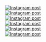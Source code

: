 <a href='https://www.instagram.com/reel/DJjbLLjAgWo/' target='_blank' class="w-1/3 md:w-1/6 p-2 instagram-post group" rel="noopener noreferrer">
  <div class="w-full h-56 md:h-96 overflow-hidden rounded-lg shadow-lg transition-all duration-300 group-hover:shadow-xl">
    <img
      class="w-full h-full object-cover transition-all duration-300 transform group-hover:scale-110 group-hover:brightness-75"
      src='https://scontent-sin2-1.cdninstagram.com/v/t51.71878-15/497129199_730518746012344_4997391659445521851_n.jpg?stp=dst-jpg_e35_tt6&_nc_cat=102&ccb=7-5&_nc_sid=18de74&_nc_ohc=UT4H_8lID9oQ7kNvwGph0RQ&_nc_oc=AdkF8xrNL2rx_APTozb8h06tKcatFwGlPNfmoDqZgrNs8Wv5W0NTdjCZ3NDz4ICfvAE&_nc_zt=23&_nc_ht=scontent-sin2-1.cdninstagram.com&edm=ANo9K5cEAAAA&_nc_gid=F39epp_wETNBga4dQLi1rg&oh=00_AfLSpZEe7goHuzplQcEWLuncrSO8rt6fWfUvkCY-LJ8Qmw&oe=68345CA6'
      alt='Instagram post' />
  </div>
</a><a href='https://www.instagram.com/reel/DJJrIpHADDa/' target='_blank' class="w-1/3 md:w-1/6 p-2 instagram-post group" rel="noopener noreferrer">
  <div class="w-full h-56 md:h-96 overflow-hidden rounded-lg shadow-lg transition-all duration-300 group-hover:shadow-xl">
    <img
      class="w-full h-full object-cover transition-all duration-300 transform group-hover:scale-110 group-hover:brightness-75"
      src='https://scontent-sin2-1.cdninstagram.com/v/t51.75761-15/495106734_18048150836599456_468150126490263189_n.jpg?stp=dst-jpg_e35_tt6&_nc_cat=102&ccb=7-5&_nc_sid=18de74&_nc_ohc=feSiQrTxGk4Q7kNvwGTHbRS&_nc_oc=AdkALzIy1gI0i5o2nr1CoU5HqNtIIHk_DveVJoK0eOXfYeB5udZqADilrE-D7gXTVW8&_nc_zt=23&_nc_ht=scontent-sin2-1.cdninstagram.com&edm=ANo9K5cEAAAA&_nc_gid=F39epp_wETNBga4dQLi1rg&oh=00_AfLPhZQ6qPtL3OXlFzk3NBsRhnFv6dU0ksY0M-UML6oKVQ&oe=68345B2D'
      alt='Instagram post' />
  </div>
</a><a href='https://www.instagram.com/p/DIsG_m-JkbK/' target='_blank' class="w-1/3 md:w-1/6 p-2 instagram-post group" rel="noopener noreferrer">
  <div class="w-full h-56 md:h-96 overflow-hidden rounded-lg shadow-lg transition-all duration-300 group-hover:shadow-xl">
    <img
      class="w-full h-full object-cover transition-all duration-300 transform group-hover:scale-110 group-hover:brightness-75"
      src='https://scontent-sin6-3.cdninstagram.com/v/t51.75761-15/491516694_18046928528599456_2212692696207573577_n.webp?stp=dst-jpg_e35_tt6&_nc_cat=110&ccb=7-5&_nc_sid=18de74&_nc_ohc=5jqhpzhgnIUQ7kNvwEsexjw&_nc_oc=Adk2wVif7gVjP92wqbudQXJMgrq58drgEoP1oXXxvHt2FslPisiII4eZAsbqYo7cK-U&_nc_zt=23&_nc_ht=scontent-sin6-3.cdninstagram.com&edm=ANo9K5cEAAAA&_nc_gid=F39epp_wETNBga4dQLi1rg&oh=00_AfI9szAtajcoaTPEo_5qT01Rl_QIUiRCtztXg2WPanbmPw&oe=6834333E'
      alt='Instagram post' />
  </div>
</a><a href='https://www.instagram.com/reel/DIJpNT7J2yq/' target='_blank' class="w-1/3 md:w-1/6 p-2 instagram-post group" rel="noopener noreferrer">
  <div class="w-full h-56 md:h-96 overflow-hidden rounded-lg shadow-lg transition-all duration-300 group-hover:shadow-xl">
    <img
      class="w-full h-full object-cover transition-all duration-300 transform group-hover:scale-110 group-hover:brightness-75"
      src='https://scontent-sin6-1.cdninstagram.com/v/t51.75761-15/488498654_18045546503599456_8800936693111261454_n.jpg?stp=dst-jpg_e35_tt6&_nc_cat=111&ccb=7-5&_nc_sid=18de74&_nc_ohc=_0G4PumpgJYQ7kNvwFSt0nO&_nc_oc=AdkZQerkrn2egxsaWTyrsGx_W3pKLmBLvhlYxrsP3f8C5AvX_6zP-BT0RyzdH6WIGo8&_nc_zt=23&_nc_ht=scontent-sin6-1.cdninstagram.com&edm=ANo9K5cEAAAA&_nc_gid=F39epp_wETNBga4dQLi1rg&oh=00_AfLTh5N89EddpoHnsgFqs-il7mnEPqTj0rjh4wVoDwz49w&oe=68345173'
      alt='Instagram post' />
  </div>
</a><a href='https://www.instagram.com/reel/DHs0uCzuPnJ/' target='_blank' class="w-1/3 md:w-1/6 p-2 instagram-post group" rel="noopener noreferrer">
  <div class="w-full h-56 md:h-96 overflow-hidden rounded-lg shadow-lg transition-all duration-300 group-hover:shadow-xl">
    <img
      class="w-full h-full object-cover transition-all duration-300 transform group-hover:scale-110 group-hover:brightness-75"
      src='https://scontent-sin6-3.cdninstagram.com/v/t51.75761-15/486631479_18044333018599456_8549485560596836314_n.jpg?stp=dst-jpg_e35_tt6&_nc_cat=110&ccb=7-5&_nc_sid=18de74&_nc_ohc=hqy3AkBnn3sQ7kNvwHz8kIO&_nc_oc=Adn4fd3EzR4G7WJGThqexcY2QuvxooMwK9TzxQcRAN3W-KfmyCG8Ahq-QbZBinmAtEY&_nc_zt=23&_nc_ht=scontent-sin6-3.cdninstagram.com&edm=ANo9K5cEAAAA&_nc_gid=F39epp_wETNBga4dQLi1rg&oh=00_AfKJrcYIo3_wTqpaBHRb6o6hAMsgfrTLRcaGjD4QFAMCzg&oe=68343CCA'
      alt='Instagram post' />
  </div>
</a><a href='https://www.instagram.com/reel/DHnssgugY-X/' target='_blank' class="w-1/3 md:w-1/6 p-2 instagram-post group" rel="noopener noreferrer">
  <div class="w-full h-56 md:h-96 overflow-hidden rounded-lg shadow-lg transition-all duration-300 group-hover:shadow-xl">
    <img
      class="w-full h-full object-cover transition-all duration-300 transform group-hover:scale-110 group-hover:brightness-75"
      src='https://scontent-sin6-1.cdninstagram.com/v/t51.71878-15/486259164_1771440533700933_1685531345239731458_n.jpg?stp=dst-jpg_e35_tt6&_nc_cat=111&ccb=7-5&_nc_sid=18de74&_nc_ohc=NLFjO21q2iMQ7kNvwEw0plH&_nc_oc=Adli7jyaU5ZggI9RLevzSzfVd-HqXA-naBe_0TZjXvr8qNkOkQtbM3pKwmpTVY4BCxI&_nc_zt=23&_nc_ht=scontent-sin6-1.cdninstagram.com&edm=ANo9K5cEAAAA&_nc_gid=F39epp_wETNBga4dQLi1rg&oh=00_AfKzciyYp0PLzzWw85DSINlTc-9nYcR18Eax-5LssWVnMg&oe=6834463F'
      alt='Instagram post' />
  </div>
</a>